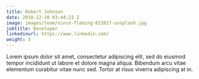 ```yaml
---
title: Robert Johnson
date: 2018-12-20 03:44:23 Z
image: images/team/vince-fleming-613817-unsplash.jpg
jobtitle: Developer
linkedinurl: https://www.linkedin.com/
weight: 3
---
```


Lorem ipsum dolor sit amet, consectetur adipiscing elit, sed do eiusmod tempor incididunt ut labore et dolore magna aliqua. Bibendum arcu vitae elementum curabitur vitae nunc sed. Tortor at risus viverra adipiscing at in.
